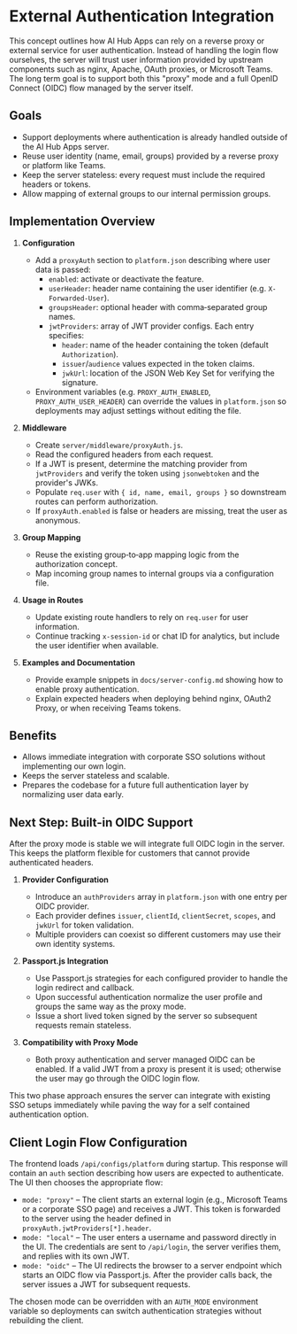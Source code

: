 # External Authentication Integration

This concept outlines how AI Hub Apps can rely on a reverse proxy or external service for user authentication. Instead of handling the login flow ourselves, the server will trust user information provided by upstream components such as nginx, Apache, OAuth proxies, or Microsoft Teams. The long term goal is to support both this "proxy" mode and a full OpenID Connect (OIDC) flow managed by the server itself.

## Goals

- Support deployments where authentication is already handled outside of the AI Hub Apps server.
- Reuse user identity (name, email, groups) provided by a reverse proxy or platform like Teams.
- Keep the server stateless: every request must include the required headers or tokens.
- Allow mapping of external groups to our internal permission groups.

## Implementation Overview

1. **Configuration**
   - Add a `proxyAuth` section to `platform.json` describing where user data is passed:
     - `enabled`: activate or deactivate the feature.
     - `userHeader`: header name containing the user identifier (e.g. `X-Forwarded-User`).
     - `groupsHeader`: optional header with comma‑separated group names.
     - `jwtProviders`: array of JWT provider configs. Each entry specifies:
       - `header`: name of the header containing the token (default `Authorization`).
       - `issuer`/`audience` values expected in the token claims.
       - `jwkUrl`: location of the JSON Web Key Set for verifying the signature.
   - Environment variables (e.g. `PROXY_AUTH_ENABLED`, `PROXY_AUTH_USER_HEADER`) can override the values in `platform.json` so deployments may adjust settings without editing the file.

2. **Middleware**
   - Create `server/middleware/proxyAuth.js`.
   - Read the configured headers from each request.
   - If a JWT is present, determine the matching provider from `jwtProviders` and verify the token using `jsonwebtoken` and the provider's JWKs.
   - Populate `req.user` with `{ id, name, email, groups }` so downstream routes can perform authorization.
   - If `proxyAuth.enabled` is false or headers are missing, treat the user as anonymous.

3. **Group Mapping**
   - Reuse the existing group‑to‑app mapping logic from the authorization concept.
   - Map incoming group names to internal groups via a configuration file.

4. **Usage in Routes**
   - Update existing route handlers to rely on `req.user` for user information.
   - Continue tracking `x-session-id` or chat ID for analytics, but include the user identifier when available.

5. **Examples and Documentation**
   - Provide example snippets in `docs/server-config.md` showing how to enable proxy authentication.
   - Explain expected headers when deploying behind nginx, OAuth2 Proxy, or when receiving Teams tokens.

## Benefits

- Allows immediate integration with corporate SSO solutions without implementing our own login.
- Keeps the server stateless and scalable.
- Prepares the codebase for a future full authentication layer by normalizing user data early.

## Next Step: Built-in OIDC Support

After the proxy mode is stable we will integrate full OIDC login in the server. This keeps the platform flexible for customers that cannot provide authenticated headers.

1. **Provider Configuration**
   - Introduce an `authProviders` array in `platform.json` with one entry per OIDC provider.
   - Each provider defines `issuer`, `clientId`, `clientSecret`, `scopes`, and `jwkUrl` for token validation.
   - Multiple providers can coexist so different customers may use their own identity systems.

2. **Passport.js Integration**
   - Use Passport.js strategies for each configured provider to handle the login redirect and callback.
   - Upon successful authentication normalize the user profile and groups the same way as the proxy mode.
   - Issue a short lived token signed by the server so subsequent requests remain stateless.

3. **Compatibility with Proxy Mode**
   - Both proxy authentication and server managed OIDC can be enabled. If a valid JWT from a proxy is present it is used; otherwise the user may go through the OIDC login flow.

This two phase approach ensures the server can integrate with existing SSO setups immediately while paving the way for a self contained authentication option.

## Client Login Flow Configuration

The frontend loads `/api/configs/platform` during startup. This response will contain an `auth` section describing how users are expected to authenticate. The UI then chooses the appropriate flow:

- `mode: "proxy"` – The client starts an external login (e.g., Microsoft Teams or a corporate SSO page) and receives a JWT. This token is forwarded to the server using the header defined in `proxyAuth.jwtProviders[*].header`.
- `mode: "local"` – The user enters a username and password directly in the UI. The credentials are sent to `/api/login`, the server verifies them, and replies with its own JWT.
- `mode: "oidc"` – The UI redirects the browser to a server endpoint which starts an OIDC flow via Passport.js. After the provider calls back, the server issues a JWT for subsequent requests.

The chosen mode can be overridden with an `AUTH_MODE` environment variable so deployments can switch authentication strategies without rebuilding the client.
